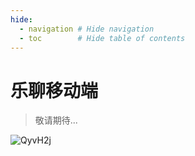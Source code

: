 ```yaml
---
hide:
  - navigation # Hide navigation
  - toc        # Hide table of contents
---
```


# 乐聊移动端

> 敬请期待...


![QyvH2j](http://ipic-typora-samzong.oss-cn-qingdao.aliyuncs.com//uPic/QyvH2j.png)